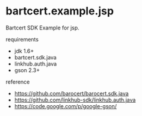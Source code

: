 bartcert.example.jsp
=========================

Bartcert SDK Example for jsp.

requirements
 * jdk 1.6+
 * bartcert.sdk.java
 * linkhub.auth.java
 * gson 2.3+

reference
 * https://github.com/barocert/barocert.sdk.java
 * https://github.com/linkhub-sdk/linkhub.auth.java
 * https://code.google.com/p/google-gson/
